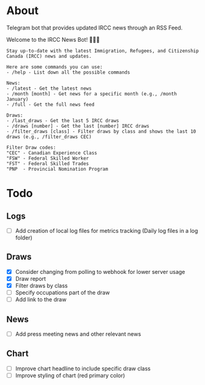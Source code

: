 # About

Telegram bot that provides updated IRCC news through an RSS Feed. 

Welcome to the IRCC News Bot! 🤖🇨🇦

    Stay up-to-date with the latest Immigration, Refugees, and Citizenship Canada (IRCC) news and updates. 

    Here are some commands you can use:
    - /help - List down all the possible commands

    News: 
    - /latest - Get the latest news
    - /month [month] - Get news for a specific month (e.g., /month January)
    - /full - Get the full news feed

    Draws:
    - /last_draws - Get the last 5 IRCC draws
    - /draws [number] - Get the last [number] IRCC draws
    - /filter_draws [class] - Filter draws by class and shows the last 10 draws (e.g., /filter_draws CEC)
    
    Filter Draw codes: 
    "CEC" - Canadian Experience Class
    "FSW" - Federal Skilled Worker
    "FST" - Federal Skilled Trades
    "PNP  - Provincial Nomination Program


# Todo
## Logs
- [ ] Add creation of local log files for metrics tracking (Daily log files in a log folder)
## Draws
- [x] Consider changing from polling to webhook for lower server usage
- [x] Draw report
- [x] Filter draws by class
- [ ] Specify occupations part of the draw
- [ ] Add link to the draw 
  
## News
- [ ] Add press meeting news and other relevant news

## Chart
- [ ] Improve chart headline to include specific draw class
- [ ] Improve styling of chart (red primary color)